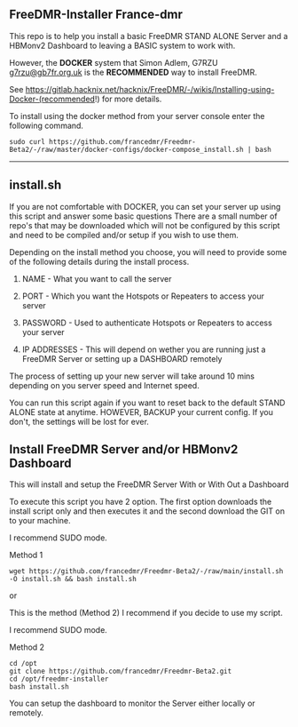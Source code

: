  FreeDMR-Installer France-dmr
 -----------------

 This repo is to help you install a basic FreeDMR STAND ALONE Server and a HBMonv2 Dashboard to leaving a BASIC system to work with. 

 However, the **DOCKER** system that Simon Adlem, G7RZU <g7rzu@gb7fr.org.uk> is the **RECOMMENDED** way to install FreeDMR.
 
 See https://gitlab.hacknix.net/hacknix/FreeDMR/-/wikis/Installing-using-Docker-(recommended!) for more details.

 To install using the docker method from your server console enter the following command.


	sudo curl https://github.com/francedmr/Freedmr-Beta2/-/raw/master/docker-configs/docker-compose_install.sh | bash

 


 <hr>
 
install.sh
----------

If you are not comfortable with DOCKER, you can set your server up using this script and answer some basic questions
There are a small number of repo's that may be downloaded which will not be configured by this script and need to be
compiled and/or setup if you wish to use them.

Depending on the install method you choose, you will need to provide some of the following details during the install
process.
 
1. NAME         - What you want to call the server
	
2. PORT         - Which you want the Hotspots or Repeaters to access your server
	
3. PASSWORD     - Used to authenticate Hotspots or Repeaters to access your server

4. IP ADDRESSES - This will depend on wether you are running just a FreeDMR Server or setting up a DASHBOARD remotely

The process of setting up your new server will take around 10 mins depending on you server speed and Internet speed.

You can run this script again if you want to reset back to the default STAND ALONE state at anytime. HOWEVER, BACKUP
your current config. If you don't, the settings will be lost for ever.

Install FreeDMR Server and/or HBMonv2 Dashboard
-----------------------------------------------

This will install and setup the FreeDMR Server With or With Out a Dashboard

To execute this script you have 2 option. The first option downloads the install script only and then executes it and
the second download the GIT on to your machine.

I recommend SUDO mode.

Method 1

	wget https://github.com/francedmr/Freedmr-Beta2/-/raw/main/install.sh -O install.sh && bash install.sh

or

This is the method (Method 2) I recommend if you decide to use my script.

I recommend SUDO mode.

Method 2

	cd /opt
	git clone https://github.com/francedmr/Freedmr-Beta2.git
	cd /opt/freedmr-installer
	bash install.sh
	

You can setup the dashboard to monitor the Server either locally or remotely.
